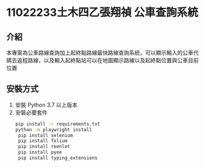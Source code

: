 # 11022233土木四乙張翔禎 公車查詢系統

## 介紹
本專案為公車路線查詢加上起終點路線最快路線查詢系統，可以顯示輸入的公車代碼去返程路線，以及輸入起終點站可以在地圖顯示路線以及起終點位置與公車目前位置

## 安裝方式

1. 安裝 Python 3.7 以上版本
2. 安裝必要套件
   ```bash
   pip install -r requirements.txt
   python -m playwright install
    pip install selenium    
    pip install folium
    pip install reenlet 
    pip install pyee    
    pip install typing_extensions 